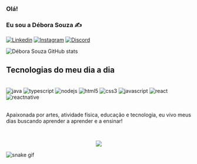 ### Olá!
### Eu sou a Débora Souza ✍️

[![Linkedin](https://img.shields.io/badge/LinkedIn-0077B5?style=for-the-badge&logo=linkedin&logoColor=white)](https://www.linkedin.com/in/debora-o-souza/)
[![Instagram](https://img.shields.io/badge/Instagram-E4405F?style=for-the-badge&logo=instagram&logoColor=white)](https://www.instagram.com/deby_souza05/)
[![Discord](https://img.shields.io/badge/Discord-7289DA?style=for-the-badge&logo=discord&logoColor=white)](https://discord.com/channels/@Déby#4733)

![Débora Souza GitHub stats](https://github-readme-stats.vercel.app/api?username=debsouza&show_icons=true&theme=highcontrast)

## Tecnologias do meu dia a dia

<div style="display: inline_block"><br/>
    <img align="center" alt="java" src="https://img.shields.io/badge/Java-ED8B00?style=for-the-badge&logo=java&logoColor=white" />
    <img align="center" alt="typescript" src="https://img.shields.io/badge/TypeScript-007ACC?style=for-the-badge&logo=typescript&logoColor=white" />
    <img align="center" alt="nodejs" src="https://img.shields.io/badge/Node.js-43853D?style=for-the-badge&logo=node.js&logoColor=white" />
    <img align="center" alt="html5" src="https://img.shields.io/badge/HTML5-E34F26?style=for-the-badge&logo=html5&logoColor=white" />
    <img align="center" alt="css3" src="https://img.shields.io/badge/CSS3-1572B6?style=for-the-badge&logo=css3&logoColor=white" />
    <img align="center" alt="javascript" src="https://img.shields.io/badge/JavaScript-323330?style=for-the-badge&logo=javascript&logoColor=F7DF1E" />
    <img align="center" alt="react" src="https://img.shields.io/badge/React-20232A?style=for-the-badge&logo=react&logoColor=61DAFB" />
    <img align="center" alt="reactnative" src="https://img.shields.io/badge/React_Native-20232A?style=for-the-badge&logo=react&logoColor=61DAFB" />
</div></br>

Apaixonada por artes, atividade física, educação e tecnologia, eu vivo meus dias buscando aprender a aprender e a ensinar!

</br>
<p align="center"><img alingn="center" src="https://profile-counter.glitch.me/deboraosouza/count.svg" /></p>

![snake gif](https://github.com/deboraosouza/deboraosouza/blob/output/github-contribution-grid-snake.svg)
